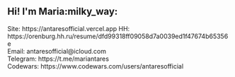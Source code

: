 <h2>Hi! I'm Maria:milky_way:</h2>
Site: https://antaresofficial.vercel.app
HH: https://orenburg.hh.ru/resume/dfd99318ff09058d7a0039ed1f47674b65356e
<br />
Email: antaresofficial@icloud.com
<br />
Telegram: https://t.me/mariantares
<br />
Codewars: https://www.codewars.com/users/antaresofficial
